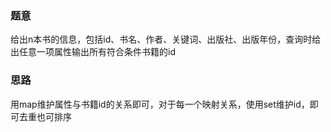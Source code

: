 ### 题意
给出n本书的信息，包括id、书名、作者、关键词、出版社、出版年份，查询时给出任意一项属性输出所有符合条件书籍的id

### 思路
用map维护属性与书籍id的关系即可，对于每一个映射关系，使用set维护id，即可去重也可排序